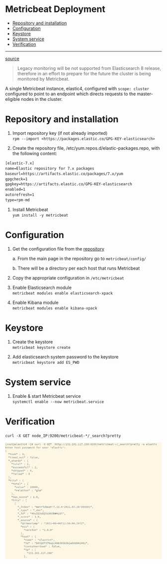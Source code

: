 # Metricbeat Deployment
* [Repository and installation](#repository-and-installation)
* [Configuration](#configuration)
* [Keystore](#keystore)
* [System service](#system-service)
* [Verification](#verification)

---

[source](https://www.elastic.co/guide/en/elasticsearch/reference/current/configuring-metricbeat.html)

> Legacy monitoring will be not supported from Elasticsearch 8 release, therefore in an effort to prepare for the future the cluster is being monitored by Metricbeat.

A single Metricbeat instance, elastic4, configured with `scope: cluster` configured to point to an endpoint which directs requests to the master-eligible nodes in the cluster.

# Repository and installation

1. Import repository key (if not already imported)\
`rpm --import <https://packages.elastic.co/GPG-KEY-elasticsearch>`

1. Create the repository file, /etc/yum.repos.d/elastic-packages.repo, with the following content:
```txt
[elastic-7.x]
name=Elastic repository for 7.x packages
baseurl=https://artifacts.elastic.co/packages/7.x/yum
gpgcheck=1
gpgkey=https://artifacts.elastic.co/GPG-KEY-elasticsearch
enabled=1
autorefresh=1
type=rpm-md
```

1. Install Metricbeat\
`yum install -y metricbeat`

# Configuration

1.  Get the configuration file from the [repository]()

    a.  From the main page in the repository go to `metricbeat/config/`

    b.  There will be a directory per each host that runs Metricbeat

1.  Copy the appropriate configuration in `/etc/metricbeat`

1. Enable Elasticsearch module\
`metricbeat modules enable elasticsearch-xpack`

1. Enable Kibana module\
`metricbeat modules enable kibana-xpack`

# Keystore

1. Create the keystore\
`metricbeat keystore create`

1. Add elasticsearch system password to the keystore\
`metricbeat keystore add ES_PWD`

# System service

1. Enable & start Metricbeat service\
`systemctl enable --now metricbeat.service`

# Verification

`curl -X GET node_IP:9200/metricbeat-*/_search?pretty`

![metricbeat verification](../imgs/deployment_guide-metricbeat_verification00.png)

